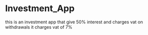 # Investment_App
this is an investment app that give 50% interest and charges vat on withdrawals
it charges vat of 7%
